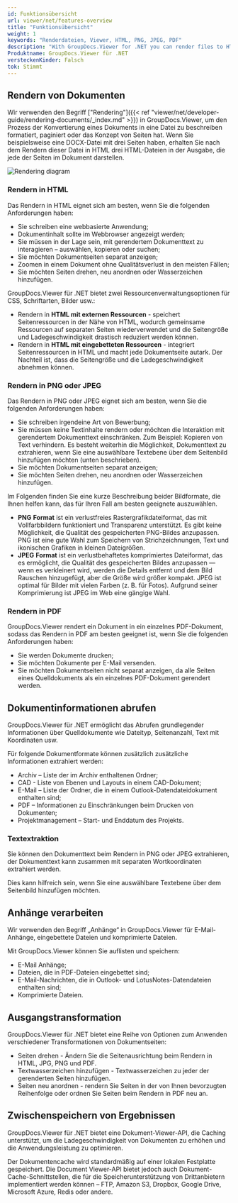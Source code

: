 ```yaml
---
id: Funktionsübersicht
url: viewer/net/features-overview
title: "Funktionsübersicht"
weight: 1
keywords: "Renderdateien, Viewer, HTML, PNG, JPEG, PDF"
description: "With GroupDocs.Viewer for .NET you can render files to HTML, PNG, JPEG and PDF formats, list and save attachments, embedded files and compressed files, extract document text and detect file type by it's content"
Produktname: GroupDocs.Viewer für .NET
versteckenKinder: Falsch
tok: Stimmt
---
```


## Rendern von Dokumenten

Wir verwenden den Begriff ["Rendering"]({{< ref "viewer/net/developer-guide/rendering-documents/_index.md" >}}) in GroupDocs.Viewer, um den Prozess der Konvertierung eines Dokuments in eine Datei zu beschreiben formatiert, paginiert oder das Konzept von Seiten hat. Wenn Sie beispielsweise eine DOCX-Datei mit drei Seiten haben, erhalten Sie nach dem Rendern dieser Datei in HTML drei HTML-Dateien in der Ausgabe, die jede der Seiten im Dokument darstellen.

![Rendering diagram](viewer/net/images/getting-started/features-overview/rendering.png)

### Rendern in HTML

Das Rendern in HTML eignet sich am besten, wenn Sie die folgenden Anforderungen haben:

* Sie schreiben eine webbasierte Anwendung;
* Dokumentinhalt sollte im Webbrowser angezeigt werden;
* Sie müssen in der Lage sein, mit gerendertem Dokumenttext zu interagieren – auswählen, kopieren oder suchen;
* Sie möchten Dokumentseiten separat anzeigen;
* Zoomen in einem Dokument ohne Qualitätsverlust in den meisten Fällen;
* Sie möchten Seiten drehen, neu anordnen oder Wasserzeichen hinzufügen.

GroupDocs.Viewer für .NET bietet zwei Ressourcenverwaltungsoptionen für CSS, Schriftarten, Bilder usw.:

* Rendern in **HTML mit externen Ressourcen** - speichert Seitenressourcen in der Nähe von HTML, wodurch gemeinsame Ressourcen auf separaten Seiten wiederverwendet und die Seitengröße und Ladegeschwindigkeit drastisch reduziert werden können.
* Rendern in **HTML mit eingebetteten Ressourcen** - integriert Seitenressourcen in HTML und macht jede Dokumentseite autark. Der Nachteil ist, dass die Seitengröße und die Ladegeschwindigkeit abnehmen können.

### Rendern in PNG oder JPEG

Das Rendern in PNG oder JPEG eignet sich am besten, wenn Sie die folgenden Anforderungen haben:

* Sie schreiben irgendeine Art von Bewerbung;
* Sie müssen keine Textinhalte rendern oder möchten die Interaktion mit gerendertem Dokumenttext einschränken. Zum Beispiel: Kopieren von Text verhindern. Es besteht weiterhin die Möglichkeit, Dokumenttext zu extrahieren, wenn Sie eine auswählbare Textebene über dem Seitenbild hinzufügen möchten (unten beschrieben).
* Sie möchten Dokumentseiten separat anzeigen;
* Sie möchten Seiten drehen, neu anordnen oder Wasserzeichen hinzufügen.

Im Folgenden finden Sie eine kurze Beschreibung beider Bildformate, die Ihnen helfen kann, das für Ihren Fall am besten geeignete auszuwählen.

* **PNG** **Format** ist ein verlustfreies Rastergrafikdateiformat, das mit Vollfarbbildern funktioniert und Transparenz unterstützt. Es gibt keine Möglichkeit, die Qualität des gespeicherten PNG-Bildes anzupassen. PNG ist eine gute Wahl zum Speichern von Strichzeichnungen, Text und ikonischen Grafiken in kleinen Dateigrößen.
* **JPEG** **Format** ist ein verlustbehaftetes komprimiertes Dateiformat, das es ermöglicht, die Qualität des gespeicherten Bildes anzupassen — wenn es verkleinert wird, werden die Details entfernt und dem Bild Rauschen hinzugefügt, aber die Größe wird größer kompakt. JPEG ist optimal für Bilder mit vielen Farben (z. B. für Fotos). Aufgrund seiner Komprimierung ist JPEG im Web eine gängige Wahl.

### Rendern in PDF

GroupDocs.Viewer rendert ein Dokument in ein einzelnes PDF-Dokument, sodass das Rendern in PDF am besten geeignet ist, wenn Sie die folgenden Anforderungen haben:

* Sie werden Dokumente drucken;
* Sie möchten Dokumente per E-Mail versenden.
* Sie möchten Dokumentseiten nicht separat anzeigen, da alle Seiten eines Quelldokuments als ein einzelnes PDF-Dokument gerendert werden.

## Dokumentinformationen abrufen

GroupDocs.Viewer für .NET ermöglicht das Abrufen grundlegender Informationen über Quelldokumente wie Dateityp, Seitenanzahl, Text mit Koordinaten usw.

Für folgende Dokumentformate können zusätzlich zusätzliche Informationen extrahiert werden:

* Archiv – Liste der im Archiv enthaltenen Ordner;
* CAD - Liste von Ebenen und Layouts in einem CAD-Dokument;
* E-Mail – Liste der Ordner, die in einem Outlook-Datendateidokument enthalten sind;
* PDF – Informationen zu Einschränkungen beim Drucken von Dokumenten;
* Projektmanagement – Start- und Enddatum des Projekts.

### Textextraktion

Sie können den Dokumenttext beim Rendern in PNG oder JPEG extrahieren, der Dokumenttext kann zusammen mit separaten Wortkoordinaten extrahiert werden.

Dies kann hilfreich sein, wenn Sie eine auswählbare Textebene über dem Seitenbild hinzufügen möchten.

## Anhänge verarbeiten

Wir verwenden den Begriff „Anhänge“ in GroupDocs.Viewer für E-Mail-Anhänge, eingebettete Dateien und komprimierte Dateien.

Mit GroupDocs.Viewer können Sie auflisten und speichern:

* E-Mail Anhänge;
* Dateien, die in PDF-Dateien eingebettet sind;
* E-Mail-Nachrichten, die in Outlook- und LotusNotes-Datendateien enthalten sind;
* Komprimierte Dateien.

## Ausgangstransformation

GroupDocs.Viewer für .NET bietet eine Reihe von Optionen zum Anwenden verschiedener Transformationen von Dokumentseiten:

* Seiten drehen - Ändern Sie die Seitenausrichtung beim Rendern in HTML, JPG, PNG und PDF.
* Textwasserzeichen hinzufügen - Textwasserzeichen zu jeder der gerenderten Seiten hinzufügen.
* Seiten neu anordnen - rendern Sie Seiten in der von Ihnen bevorzugten Reihenfolge oder ordnen Sie Seiten beim Rendern in PDF neu an.

## Zwischenspeichern von Ergebnissen

GroupDocs.Viewer für .NET bietet eine Dokument-Viewer-API, die Caching unterstützt, um die Ladegeschwindigkeit von Dokumenten zu erhöhen und die Anwendungsleistung zu optimieren.

Der Dokumentencache wird standardmäßig auf einer lokalen Festplatte gespeichert. Die Document Viewer-API bietet jedoch auch Dokument-Cache-Schnittstellen, die für die Speicherunterstützung von Drittanbietern implementiert werden können – FTP, Amazon S3, Dropbox, Google Drive, Microsoft Azure, Redis oder andere.

